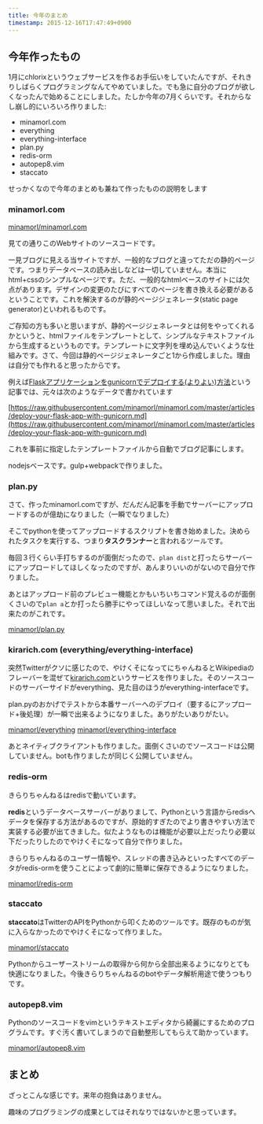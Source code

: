 ```yaml
---
title: 今年のまとめ 
timestamp: 2015-12-16T17:47:49+0900
---
```


## 今年作ったもの

1月にchlorixというウェブサービスを作るお手伝いをしていたんですが、それきりしばらくプログラミングなんてやめていました。でも急に自分のブログが欲しくなったんで始めることにしました。たしか今年の7月くらいです。それからなし崩し的にいろいろ作りました:

- minamorl.com
- everything
- everything-interface
- plan.py
- redis-orm
- autopep8.vim
- staccato

せっかくなので今年のまとめも兼ねて作ったものの説明をします

<!-- read more -->

### minamorl.com

[minamorl/minamorl.com](https://github.com/minamorl/minamorl.com)

見ての通りこのWebサイトのソースコードです。

一見ブログに見える当サイトですが、一般的なブログと違ってただの静的ページです。つまりデータベースの読み出しなどは一切していません。本当にhtml+cssのシンプルなページです。ただ、一般的なhtmlベースのサイトには欠点があります。デザインの変更のたびにすべてのページを書き換える必要があるということです。これを解決するのが静的ページジェネレータ(static page generator)といわれるものです。

ご存知の方も多いと思いますが、静的ページジェネレータとは何をやってくれるかというと、htmlファイルをテンプレートとして、シンプルなテキストファイルから生成するというものです。テンプレートに文字列を埋め込んでいくような仕組みです。さて、今回は静的ページジェネレータごと1から作成しました。理由は自分でも作れると思ったからです。

例えば[Flaskアプリケーションをgunicornでデプロイする(よりよい)方法](http://minamorl.com/articles/2015-11-26T23:29:21+0900-deploy-your-flask-app-with-gunicorn.html)という記事では、元々は次のようなデータで書かれています

[https://raw.githubusercontent.com/minamorl/minamorl.com/master/articles/deploy-your-flask-app-with-gunicorn.md](https://raw.githubusercontent.com/minamorl/minamorl.com/master/articles/deploy-your-flask-app-with-gunicorn.md)

これを事前に指定したテンプレートファイルから自動でブログ記事にします。

nodejsベースです。gulp+webpackで作りました。

### plan.py

さて、作ったminamorl.comですが、だんだん記事を手動でサーバーにアップロードするのが億劫になりました（一瞬でなりました）

そこでpythonを使ってアップロードするスクリプトを書き始めました。決められたタスクを実行する、つまり**タスクランナー**と言われるツールです。

毎回３行くらい手打ちするのが面倒だったので、`plan dist`と打ったらサーバーにアップロードしてほしくなったのですが、あんまりいいのがないので自分で作りました。

あとはアップロード前のプレビュー機能とかもいちいちコマンド覚えるのが面倒くさいので`plan a`とか打ったら勝手にやってほしいなって思いました。それで出来たのがこれです。

[minamorl/plan.py](https://github.com/minamorl/plan.py)

### kirarich.com (everything/everything-interface)

突然Twitterがクソに感じたので、やけくそになってにちゃんねるとWikipediaのフレーバーを混ぜて[kirarich.com](https://kirarich.com/)というサービスを作りました。そのソースコードのサーバーサイドがeverything、見た目のほうがeverything-interfaceです。

plan.pyのおかげでテストから本番サーバーへのデプロイ（要するにアップロード+後処理）が一瞬で出来るようになりました。ありがたいありがたい。

[minamorl/everything](https://github.com/minamorl/everything)
[minamorl/everything-interface](https://github.com/minamorl/everything-interface)

あとネイティブクライアントも作りました。面倒くさいのでソースコードは公開していません。botも作りましたが同じく公開していません。

### redis-orm

きらりちゃんねるはredisで動いています。

**redis**というデータベースサーバーがありまして、Pythonという言語からredisへデータを保存する方法があるのですが、原始的すぎたのでより書きやすい方法で実装する必要が出てきました。似たようなものは機能が必要以上だったり必要以下だったりしたのでやけくそになって自分で作りました。

きらりちゃんねるのユーザー情報や、スレッドの書き込みといったすべてのデータがredis-ormを使うことによって劇的に簡単に保存できるようになりました。

[minamorl/redis-orm](https://github.com/minamorl/redis-orm)

### staccato

**staccato**はTwitterのAPIをPythonから叩くためのツールです。既存のものが気に入らなかったのでやけくそになって作りました。

[minamorl/staccato](https://github.com/minamorl/staccato)

Pythonからユーザーストリームの取得から何から全部出来るようになりとても快適になりました。今後きらりちゃんねるのbotやデータ解析用途で使うつもりです。

### autopep8.vim

Pythonのソースコードをvimというテキストエディタから綺麗にするためのプログラムです。すぐ汚く書いてしまうので自動整形してもらえて助かっています。

[minamorl/autopep8.vim](https://github.com/minamorl/autopep8.vim)

## まとめ

ざっとこんな感じです。来年の抱負はありません。

趣味のプログラミングの成果としてはそれなりではないかと思っています。
